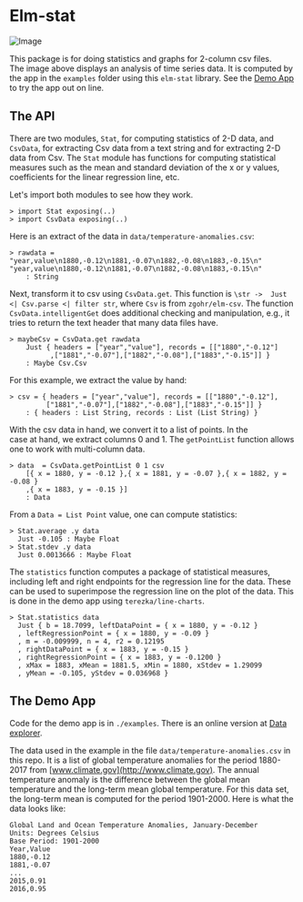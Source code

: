 # Elm-stat

![Image](./image/dataviewer.png)

This package is for doing statistics and graphs for 2-column csv files.  
The image above displays an analysis of time series data.
It is computed by the app in the `examples` folder using this `elm-stat` library.  See
the [Demo App](https://jxxcarlson.github.io/app/dataviewer.html) to try the app out on line.

## The API  

There are two modules, `Stat`, for computing statistics of 2-D data, and `CsvData`, for extracting Csv data from a text string and for extracting 2-D data from Csv. The `Stat` module has functions for computing statistical measures such as the mean and standard deviation of the x or y values, coefficients for the linear regression line, etc.

Let's import both modules to see how they work.

```
> import Stat exposing(..)
> import CsvData exposing(..)
```

Here is an extract of the data in `data/temperature-anomalies.csv`:

```
> rawdata = "year,value\n1880,-0.12\n1881,-0.07\n1882,-0.08\n1883,-0.15\n"
"year,value\n1880,-0.12\n1881,-0.07\n1882,-0.08\n1883,-0.15\n"
    : String
```

Next, transform it to csv using `CsvData.get`.  This function is
`\str ->  Just <| Csv.parse <| filter str`, where `Csv` is from
`zgohr/elm-csv`.  The function `CsvData.intelligentGet`
does additional checking and manipulation, e.g., it
tries to return the text header that many data files have.

```
> maybeCsv = CsvData.get rawdata
    Just { headers = ["year","value"], records = [["1880","-0.12"]
          ,["1881","-0.07"],["1882","-0.08"],["1883","-0.15"]] }
    : Maybe Csv.Csv
```

For this example, we extract the value by hand:

```
> csv = { headers = ["year","value"], records = [["1880","-0.12"],
         ["1881","-0.07"],["1882","-0.08"],["1883","-0.15"]] }
    : { headers : List String, records : List (List String) }
```

With the csv data in hand, we convert it to a list of points.  In the  
case at hand, we extract columns 0 and 1.  The `getPointList` function
allows one to work with multi-column data.

```
> data  = CsvData.getPointList 0 1 csv
    [{ x = 1880, y = -0.12 },{ x = 1881, y = -0.07 },{ x = 1882, y = -0.08 }
    ,{ x = 1883, y = -0.15 }]
    : Data
```

From a `Data = List Point` value, one can compute statistics:

```
> Stat.average .y data
  Just -0.105 : Maybe Float
> Stat.stdev .y data
  Just 0.0013666 : Maybe Float
```

The `statistics` function computes a package of statistical measures, including
left and right endpoints for the regression line for the data.  These can be
used to superimpose the regression line on the plot of the data.  This is
done in the demo app using `terezka/line-charts`.

```
> Stat.statistics data
  Just { b = 18.7099, leftDataPoint = { x = 1880, y = -0.12 }
  , leftRegressionPoint = { x = 1880, y = -0.09 }
  , m = -0.009999, n = 4, r2 = 0.12195
  , rightDataPoint = { x = 1883, y = -0.15 }
  , rightRegressionPoint = { x = 1883, y = -0.1200 }
  , xMax = 1883, xMean = 1881.5, xMin = 1880, xStdev = 1.29099
  , yMean = -0.105, yStdev = 0.036968 }
```  

## The Demo App

Code for the demo app is in `./examples`.  There is an online version at
[Data explorer](https://jxxcarlson.github.io/app/dataviewer.html).

The data used in the example in the file `data/temperature-anomalies.csv` in this repo. It is a list of global temperature anomalies for the period 1880-2017 from [www.climate.gov](http://www.climate.gov). The annual temperature anomaly is the difference between the global mean temperature and the long-term mean global temperature. For this data set, the long-term mean is computed for the period 1901-2000. Here is what the data looks like:

```
Global Land and Ocean Temperature Anomalies, January-December
Units: Degrees Celsius
Base Period: 1901-2000
Year,Value
1880,-0.12
1881,-0.07
...
2015,0.91
2016,0.95
```
